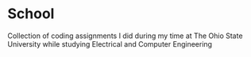 # School
Collection of coding assignments I did during my time at The Ohio State University while studying Electrical and Computer Engineering
